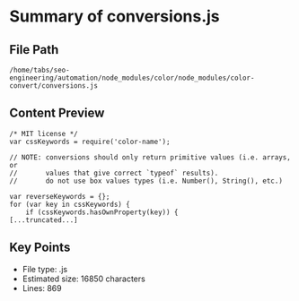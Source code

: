 # Summary of conversions.js
  
## File Path
`/home/tabs/seo-engineering/automation/node_modules/color/node_modules/color-convert/conversions.js`

## Content Preview
```
/* MIT license */
var cssKeywords = require('color-name');

// NOTE: conversions should only return primitive values (i.e. arrays, or
//       values that give correct `typeof` results).
//       do not use box values types (i.e. Number(), String(), etc.)

var reverseKeywords = {};
for (var key in cssKeywords) {
	if (cssKeywords.hasOwnProperty(key)) {
[...truncated...]
```

## Key Points
- File type: .js
- Estimated size: 16850 characters
- Lines: 869

